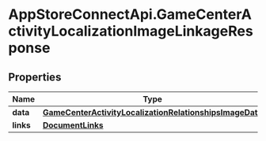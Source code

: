 # AppStoreConnectApi.GameCenterActivityLocalizationImageLinkageResponse

## Properties

Name | Type | Description | Notes
------------ | ------------- | ------------- | -------------
**data** | [**GameCenterActivityLocalizationRelationshipsImageData**](GameCenterActivityLocalizationRelationshipsImageData.md) |  | 
**links** | [**DocumentLinks**](DocumentLinks.md) |  | 


